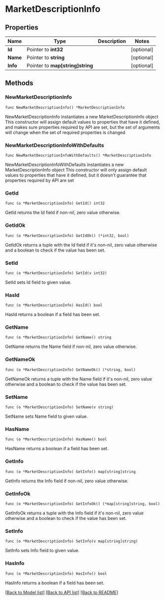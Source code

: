 # MarketDescriptionInfo

## Properties

Name | Type | Description | Notes
------------ | ------------- | ------------- | -------------
**Id** | Pointer to **int32** |  | [optional] 
**Name** | Pointer to **string** |  | [optional] 
**Info** | Pointer to **map[string]string** |  | [optional] 

## Methods

### NewMarketDescriptionInfo

`func NewMarketDescriptionInfo() *MarketDescriptionInfo`

NewMarketDescriptionInfo instantiates a new MarketDescriptionInfo object
This constructor will assign default values to properties that have it defined,
and makes sure properties required by API are set, but the set of arguments
will change when the set of required properties is changed

### NewMarketDescriptionInfoWithDefaults

`func NewMarketDescriptionInfoWithDefaults() *MarketDescriptionInfo`

NewMarketDescriptionInfoWithDefaults instantiates a new MarketDescriptionInfo object
This constructor will only assign default values to properties that have it defined,
but it doesn't guarantee that properties required by API are set

### GetId

`func (o *MarketDescriptionInfo) GetId() int32`

GetId returns the Id field if non-nil, zero value otherwise.

### GetIdOk

`func (o *MarketDescriptionInfo) GetIdOk() (*int32, bool)`

GetIdOk returns a tuple with the Id field if it's non-nil, zero value otherwise
and a boolean to check if the value has been set.

### SetId

`func (o *MarketDescriptionInfo) SetId(v int32)`

SetId sets Id field to given value.

### HasId

`func (o *MarketDescriptionInfo) HasId() bool`

HasId returns a boolean if a field has been set.

### GetName

`func (o *MarketDescriptionInfo) GetName() string`

GetName returns the Name field if non-nil, zero value otherwise.

### GetNameOk

`func (o *MarketDescriptionInfo) GetNameOk() (*string, bool)`

GetNameOk returns a tuple with the Name field if it's non-nil, zero value otherwise
and a boolean to check if the value has been set.

### SetName

`func (o *MarketDescriptionInfo) SetName(v string)`

SetName sets Name field to given value.

### HasName

`func (o *MarketDescriptionInfo) HasName() bool`

HasName returns a boolean if a field has been set.

### GetInfo

`func (o *MarketDescriptionInfo) GetInfo() map[string]string`

GetInfo returns the Info field if non-nil, zero value otherwise.

### GetInfoOk

`func (o *MarketDescriptionInfo) GetInfoOk() (*map[string]string, bool)`

GetInfoOk returns a tuple with the Info field if it's non-nil, zero value otherwise
and a boolean to check if the value has been set.

### SetInfo

`func (o *MarketDescriptionInfo) SetInfo(v map[string]string)`

SetInfo sets Info field to given value.

### HasInfo

`func (o *MarketDescriptionInfo) HasInfo() bool`

HasInfo returns a boolean if a field has been set.


[[Back to Model list]](../README.md#documentation-for-models) [[Back to API list]](../README.md#documentation-for-api-endpoints) [[Back to README]](../README.md)


